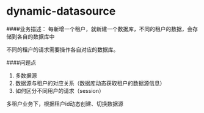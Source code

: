 # dynamic-datasource
####业务描述：
每新增一个租户，就新建一个数据库，不同的租户的数据，会存储到各自的数据库中

不同的租户的请求需要操作各自对应的数据库。

####问题点
1. 多数据源
2. 数据源与租户的对应关系（数据库动态获取租户的数据源信息）
3. 如何区分不同用户的请求（session）


多租户业务下，根据租户id动态创建、切换数据源
